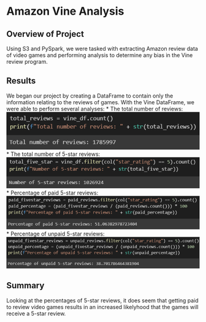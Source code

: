 # Amazon Vine Analysis
## Overview of Project
Using S3 and PySpark, we were tasked with extracting Amazon review data of video games and performing analysis to determine any bias in the Vine review program. 
## Results
We began our project by creating a DataFrame to contain only the information relating to the reviews of games. With the Vine DataFrame, we were able to perform several analyses:
    * The total number of reviews:
![Number of Reviews](resources/Img1.png)
    * The total number of 5-star reviews:
![Number of 5-Star](resources/Img2.png)
    * Percentage of paid 5-star reviews:
![Paid 5-Star Reviews](resources/Img3.png)
    * Percentage of unpaid 5-star reviews:
![Unpaid 5-Star Reviews](resources/Img4.png)

## Summary
Looking at the percentages of 5-star reviews, it does seem that getting paid to review video games results in an increased likelyhood that the games will receive a 5-star review. 